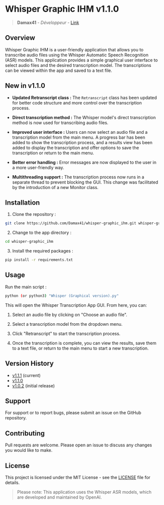 # Whisper Graphic IHM v1.1.0

> **Damax41** - *Développeur* - [Link](https://github.com/Damax41)

## Overview

Whisper Graphic IHM is a user-friendly application that allows you to transcribe audio files using the Whisper Automatic Speech Recognition (ASR) models. This application provides a simple graphical user interface to select audio files and the desired transcription model. The transcriptions can be viewed within the app and saved to a text file.

## New in v1.1.0

- **Updated Retranscript class :** The `Retranscript` class has been updated for better code structure and more control over the transcription process.

- **Direct transcription method :** The Whisper model's direct transcription method is now used for transcribing audio files.

- **Improved user interface :** Users can now select an audio file and a transcription model from the main menu. A progress bar has been added to show the transcription process, and a results view has been added to display the transcription and offer options to save the transcription or return to the main menu.

- **Better error handling :** Error messages are now displayed to the user in a more user-friendly way.

- **Multithreading support :** The transcription process now runs in a separate thread to prevent blocking the GUI. This change was facilitated by the introduction of a new Monitor class.

## Installation

1. Clone the repository :

```bash
git clone https://github.com/Damax41/whisper-graphic_ihm.git whisper-graphic_ihm
```

2. Change to the app directory :

```bash
cd whisper-graphic_ihm
```

3. Install the required packages :

```bash
pip install -r requirements.txt
```

## Usage

Run the main script :

```bash
python (or python3) "Whisper (Graphical version).py"
```

This will open the Whisper Transcription App GUI. From here, you can:

1. Select an audio file by clicking on "Choose an audio file".

2. Select a transcription model from the dropdown menu.

3. Click "Retranscript" to start the transcription process.

4. Once the transcription is complete, you can view the results, save them to a text file, or return to the main menu to start a new transcription.

## Version History

- [v1.1.1](https://github.com/Damax41/whisper-graphic_ihm/releases/tag/v1.1.1) (current)
- [v1.1.0](https://github.com/Damax41/whisper-graphic_ihm/releases/tag/v1.1.0)
- [v1.0.2](https://github.com/Damax41/whisper-graphic_ihm/releases/tag/v1.0.2) (initial release)

## Support

For support or to report bugs, please submit an issue on the GitHub repository.

## Contributing

Pull requests are welcome. Please open an issue to discuss any changes you would like to make.

## License

This project is licensed under the MIT License - see the [LICENSE](https://github.com/Damax41/whisper-graphic_ihm/blob/main/license) file for details.

> Please note: This application uses the Whisper ASR models, which are developed and maintained by OpenAI.
